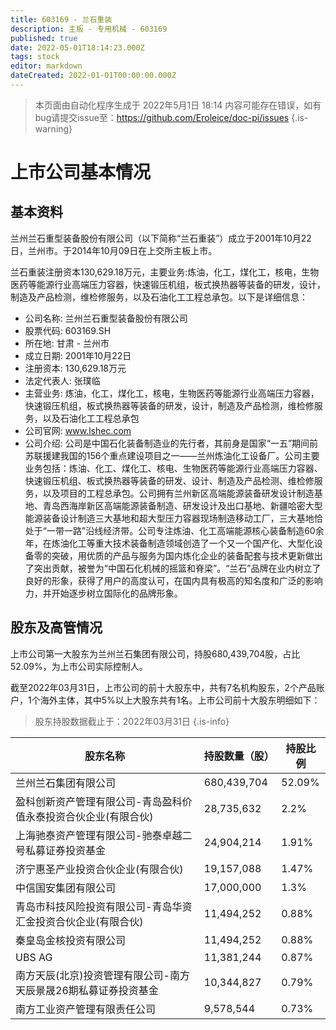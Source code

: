 ```yaml
---
title: 603169 - 兰石重装
description: 主板 - 专用机械 - 603169
published: true
date: 2022-05-01T18:14:23.000Z
tags: stock
editor: markdown
dateCreated: 2022-01-01T00:00:00.000Z
---
```


> 本页面由自动化程序生成于 2022年5月1日 18:14
> 内容可能存在错误，如有bug请提交issue至：https://github.com/Eroleice/doc-pi/issues
{.is-warning}

# 上市公司基本情况

## 基本资料

兰州兰石重型装备股份有限公司（以下简称“兰石重装”）成立于2001年10月22日，兰州市。于2014年10月09日在上交所主板上市。

兰石重装注册资本130,629.18万元，主要业务:炼油，化工，煤化工，核电，生物医药等能源行业高端压力容器，快速锻压机组，板式换热器等装备的研发，设计，制造及产品检测，维检修服务，以及石油化工工程总承包。以下是详细信息：

- 公司名称: 兰州兰石重型装备股份有限公司
- 股票代码: 603169.SH
- 所在地: 甘肃 - 兰州市
- 成立日期: 2001年10月22日
- 注册资本: 130,629.18万元
- 法定代表人: 张璞临
- 主营业务: 炼油，化工，煤化工，核电，生物医药等能源行业高端压力容器，快速锻压机组，板式换热器等装备的研发，设计，制造及产品检测，维检修服务，以及石油化工工程总承包
- 公司官网: www.lshec.com
- 公司介绍: 公司是中国石化装备制造业的先行者，其前身是国家“一五”期间前苏联援建我国的156个重点建设项目之一——兰州炼油化工设备厂。公司主要业务包括：炼油、化工、煤化工、核电、生物医药等能源行业高端压力容器、快速锻压机组、板式换热器等装备的研发、设计、制造及产品检测、维检修服务，以及项目的工程总承包。公司拥有兰州新区高端能源装备研发设计制造基地、青岛西海岸新区高端能源装备制造、研发设计及出口基地、新疆哈密大型能源装备设计制造三大基地和超大型压力容器现场制造移动工厂，三大基地恰处于“一带一路”沿线经济带。公司专注炼油、化工高端能源核心装备制造60余年，在炼油化工等重大技术装备制造领域创造了一个又一个国产化、大型化设备零的突破，用优质的产品与服务为国内炼化企业的装备配套与技术更新做出了突出贡献，被誉为“中国石化机械的摇篮和脊梁”。“兰石”品牌在业内树立了良好的形象，获得了用户的高度认可，在国内具有极高的知名度和广泛的影响力，并开始逐步树立国际化的品牌形象。


## 股东及高管情况

上市公司第一大股东为兰州兰石集团有限公司，持股680,439,704股，占比52.09%，为上市公司实际控制人。

截至2022年03月31日，上市公司的前十大股东中，共有7名机构股东，2个产品账户，1个海外主体，其中5%以上大股东共有1名。上市公司前十大股东明细如下：

> 股东持股数据截止于：2022年03月31日
{.is-info}

| 股东名称 | 持股数量（股） | 持股比例 |
| --- | --- | --- |
| 兰州兰石集团有限公司 | 680,439,704 | 52.09% |
| 盈科创新资产管理有限公司-青岛盈科价值永泰投资合伙企业(有限合伙) | 28,735,632 | 2.2% |
| 上海驰泰资产管理有限公司-驰泰卓越二号私募证券投资基金 | 24,904,214 | 1.91% |
| 济宁惠圣产业投资合伙企业(有限合伙) | 19,157,088 | 1.47% |
| 中信国安集团有限公司 | 17,000,000 | 1.3% |
| 青岛市科技风险投资有限公司-青岛华资汇金投资合伙企业(有限合伙) | 11,494,252 | 0.88% |
| 秦皇岛金核投资有限公司 | 11,494,252 | 0.88% |
| UBS   AG | 11,381,244 | 0.87% |
| 南方天辰(北京)投资管理有限公司-南方天辰景晟26期私募证券投资基金 | 10,344,827 | 0.79% |
| 南方工业资产管理有限责任公司 | 9,578,544 | 0.73% |




